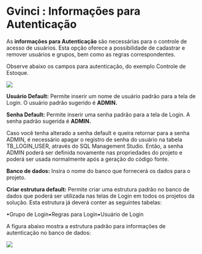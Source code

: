 # Gvinci : Informações para Autenticação

As **informações para Autenticação** são necessárias para o controle de acesso de usuários. Esta opção oferece a possibilidade de cadastrar e remover usuários e grupos, bem como as regras correspondentes.

Observe abaixo os campos para autenticação, do exemplo Controle de Estoque.

![](http://www.gvinci.com.br/manual/infautentgv5.zoom80.png)

**Usuário Default:** Permite inserir um nome de usuário padrão para a tela de Login. O usuário padrão sugerido é **ADMIN.**

**Senha Default:** Permite inserir uma senha padrão para a tela de Login. A senha padrão sugerida é **ADMIN.**

Caso você tenha alterado a senha default e queira retornar para a senha ADMIN, é necessário apagar o registro de senha do usuário na tabela TB\_LOGIN\_USER, através do SQL Management Studio. Então, a senha ADMIN poderá ser definida novamente nas propriedades do projeto e poderá ser usada normalmente após a geração do código fonte.

**Banco de dados:** Insira o nome do banco que fornecerá os dados para o projeto.

**Criar estrutura default:** Permite criar uma estrutura padrão no banco de dados que poderá ser utilizada nas telas de Login em todos os projetos da solução. Esta estrutura já deverá conter as seguintes tabelas:

  
•Grupo de Login•Regras para Login•Usuário de Login

A figura abaixo mostra a estrutura padrão para informações de autenticação no banco de dados:

![](http://www.gvinci.com.br/manual/bdstructgv5.zoom80.png)


